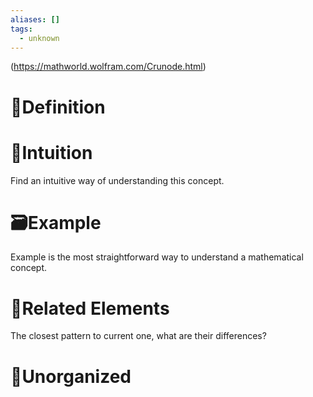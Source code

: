 ```yaml
---
aliases: []
tags:
  - unknown
---
```


(https://mathworld.wolfram.com/Crunode.html)  
# 📝Definition

# 🧠Intuition
Find an intuitive way of understanding this concept.

# 🗃Example
Example is the most straightforward way to understand a mathematical concept.

# 🌱Related Elements
The closest pattern to current one, what are their differences?


# 🍂Unorganized